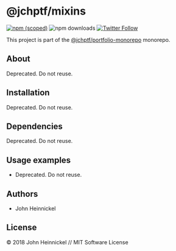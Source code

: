 # @jchptf/mixins

[![npm (scoped)](https://img.shields.io/npm/v/@jchptf/mixins.svg)](https://www.npmjs.com/package/@jchptf/mixins)
![npm downloads](https://img.shields.io/npm/dm/@jchptf/mixins.svg)
[![Twitter Follow](https://img.shields.io/twitter/follow/jheinnic.svg?style=flat-square&label=twitter)](https://twitter.com/jheinnic)


This project is part of the
[@jchptf/portfolio-monorepo](https://github.com/jheinnic/portfolio-monorepo/) monorepo.

<!-- TOC depthFrom:2 depthTo:3 -->

<!-- /TOC -->

## About

Deprecated.  Do not reuse.

## Installation

Deprecated.  Do not reuse.

## Dependencies

  Deprecated.  Do not reuse.

## Usage examples

- Deprecated.  Do not reuse.

## Authors

- John Heinnickel

## License

&copy; 2018 John Heinnickel // MIT Software License
